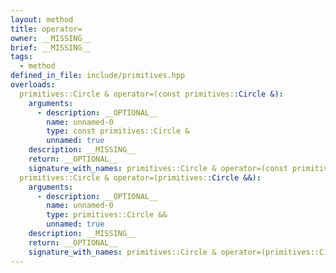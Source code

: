 ```yaml
---
layout: method
title: operator=
owner: __MISSING__
brief: __MISSING__
tags:
  - method
defined_in_file: include/primitives.hpp
overloads:
  primitives::Circle & operator=(const primitives::Circle &):
    arguments:
      - description: __OPTIONAL__
        name: unnamed-0
        type: const primitives::Circle &
        unnamed: true
    description: __MISSING__
    return: __OPTIONAL__
    signature_with_names: primitives::Circle & operator=(const primitives::Circle &)
  primitives::Circle & operator=(primitives::Circle &&):
    arguments:
      - description: __OPTIONAL__
        name: unnamed-0
        type: primitives::Circle &&
        unnamed: true
    description: __MISSING__
    return: __OPTIONAL__
    signature_with_names: primitives::Circle & operator=(primitives::Circle &&)
---
```

